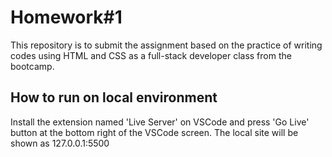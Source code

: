 # Homework#1

This repository is to submit the assignment based on the practice of writing codes using HTML and CSS as a full-stack developer class from the bootcamp.

## How to run on local environment

Install the extension named 'Live Server' on VSCode and press 'Go Live' button at the bottom right of the VSCode screen.
The local site will be shown as 127.0.0.1:5500
